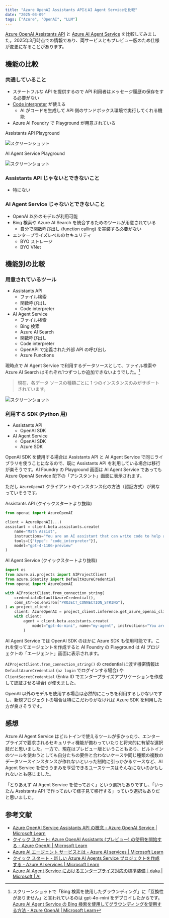 ```yaml
---
title: "Azure OpenAI Assistants APIとAI Agent Serviceを比較"
date: "2025-03-09"
tags: ["Azure", "OpenAI", "LLM"]
---
```


[Azure OpenAI Assistants API](https://learn.microsoft.com/ja-jp/azure/ai-services/openai/concepts/assistants) と [Azure AI Agent Service](https://learn.microsoft.com/ja-jp/azure/ai-services/agents/overview) を比較してみました。2025年3月時点での情報であり、両サービスともプレビュー版のため仕様が変更になることがあります。

## 機能の比較

### 共通していること

* ステートフルな API を提供するので API 利用者はメッセージ履歴の保存をする必要がない
* [Code interpreter](https://learn.microsoft.com/ja-jp/azure/ai-services/openai/how-to/code-interpreter) が使える
  * AI がコードを生成して API 側のサンドボックス環境で実行してくれる機能
* Azure AI Foundry で Playground が用意されている

Assistants API Playground

![スクリーンショット](/images/posts/2025/03/azure_ai_1.png)

AI Agent Service Playground

![スクリーンショット](/images/posts/2025/03/azure_ai_2.png)

### Assistants API じゃないとできないこと

* 特にない

### AI Agent Service じゃないとできないこと

* OpenAI 以外のモデルが利用可能
* Bing 検索や Azure AI Search を統合するためのツールが用意されている
  * 自分で関数呼び出し (function calling) を実装する必要がない
* エンタープライズレベルのセキュリティ
  * BYO ストレージ
  * BYO VNet

## 機能別の比較

### 用意されているツール

* Assistants API
  * ファイル検索
  * 関数呼び出し
  * Code interpreter
* AI Agent Service
  * ファイル検索
  * Bing 検索
  * Azure AI Search
  * 関数呼び出し
  * Code interpreter
  * OpenAPI で定義された外部 API の呼び出し
  * Azure Functions

現時点で AI Agent Service で利用するデータソースとして、ファイル検索や Azure AI Search はそれぞれ1つずつしか追加できないようでした。[^1]

> 現在、各データ ソースの種類ごとに 1 つのインスタンスのみがサポートされています。

![スクリーンショット](/images/posts/2025/03/azure_ai_3.png)

[^1]: スクリーンショットで「Bing 検索を使用したグラウンディング」に「互換性がありません」と言われているのは gpt-4o-mini をデプロイしたからです。  
[Azure AI Agent Service の Bing 検索を使用してグラウンディングを使用する方法 - Azure OpenAI | Microsoft Learn](https://learn.microsoft.com/ja-jp/azure/ai-services/agents/how-to/tools/bing-grounding)

### 利用する SDK (Python 用)

* Assistants API
  * OpenAI SDK
* AI Agent Service
  * OpenAI SDK
  * Azure SDK

OpenAI SDK を使用する場合は Assistants API と AI Agent Service で同じライブラリを使うことになるので、既に Assistants API を利用している場合は移行が楽そうです。AI Foundry の Playground 画面は AI Agent Service であっても Azure OpenAI Service 配下の「アシスタント」画面に表示されます。

ただし `AzureOpenAI` クライアントのインスタンス化の方法（認証方式）が異なっていそうです。

Assistants API (クイックスタートより抜粋)

```py
from openai import AzureOpenAI

client = AzureOpenAI(...)
assistant = client.beta.assistants.create(
    name="Math Assist",
    instructions="You are an AI assistant that can write code to help answer math questions.",
    tools=[{"type": "code_interpreter"}],
    model="gpt-4-1106-preview"
)
```

AI Agent Service (クイックスタートより抜粋)

```py
import os
from azure.ai.projects import AIProjectClient
from azure.identity import DefaultAzureCredential
from openai import AzureOpenAI

with AIProjectClient.from_connection_string(
    credential=DefaultAzureCredential(),
    conn_str=os.environ["PROJECT_CONNECTION_STRING"],
) as project_client:
    client: AzureOpenAI = project_client.inference.get_azure_openai_client(...)
    with client:
        agent = client.beta.assistants.create(
            model="gpt-4o-mini", name="my-agent", instructions="You are a helpful agent"
        )
```

AI Agent Service では OpenAI SDK のほかに Azure SDK も使用可能です。これを使ってエージェントを作成すると AI Foundry の Playground は AI プロジェクトの「エージェント」画面に表示されます。

`AIProjectClient.from_connection_string()` の credential に渡す機密情報は `DefaultAzureCredential` (`az login` でログインする場合) や `ClientSecretCredential` (Entra ID でエンタープライズアプリケーションを作成して認証させる場合) が使えました。

OpenAI 以外のモデルを使用する場合は必然的にこっちを利用するしかないですし、新規プロジェクトの場合は特にこだわりがなければ Azure SDK を利用した方が良さそうです。

## 感想

Azure AI Agent Service はビルトインで使えるツールが多かったり、エンタープライズで要求されるセキュリティ機能が備わっていたりと将来的に有望な選択肢だと思いました。一方で、現在はプレビュー版ということもあり、ビルトインのツールを使おうとしても自分たちの要件と合わないケースや同じ種類の複数のデータソースインスタンスが作れないといった制約に引っかかるケースなど、AI Agent Service を使ううまみを享受できるユースケースはそんなにないのかもしれないとも感じました。

「とりあえず AI Agent Service を使っておく」という選択もありですし、「いったん Assistants API で作っておいて様子見て移行する」っていう選択もありだと思いました。

## 参考文献

* [Azure OpenAI Service Assistants API の概念 - Azure OpenAI Service | Microsoft Learn](https://learn.microsoft.com/ja-jp/azure/ai-services/openai/concepts/assistants)
* [クイック スタート: Azure OpenAI Assistants (プレビュー) の使用を開始する - Azure OpenAI | Microsoft Learn](https://learn.microsoft.com/ja-jp/azure/ai-services/openai/assistants-quickstart)
* [Azure AI エージェント サービスとは - Azure AI services | Microsoft Learn](https://learn.microsoft.com/ja-jp/azure/ai-services/agents/overview)
* [クイック スタート - 新しい Azure AI Agents Service プロジェクトを作成する - Azure AI services | Microsoft Learn](https://learn.microsoft.com/ja-jp/azure/ai-services/agents/quickstart)
* [Azure AI Agent Service におけるエンタープライズ対応の標準装備｜daka | Microsoft | AI](https://note.com/daka1/n/nf99612b2fafa)
